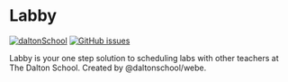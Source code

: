 # Labby
[![daltonSchool](https://img.shields.io/badge/Dalton%20School-Web%20Engineering-6c91c5.svg?style=for-the-badge)](https://github.com/daltonschool)
[![GitHub issues](https://img.shields.io/github/issues/daltonschool/labby.svg?style=for-the-badge)](https://github.com/daltonschool/labby/issues)

Labby is your one step solution to scheduling labs with other teachers at The Dalton School. Created by @daltonschool/webe.

